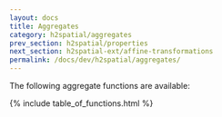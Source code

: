```yaml
---
layout: docs
title: Aggregates
category: h2spatial/aggregates
prev_section: h2spatial/properties
next_section: h2spatial-ext/affine-transformations
permalink: /docs/dev/h2spatial/aggregates/
---
```


The following aggregate functions are available:

{% include table_of_functions.html %}
